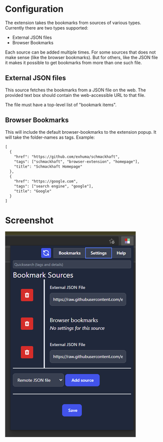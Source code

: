 # Configuration

The extension takes the bookmarks from sources of various types. Currently there
are two types supported:

- External JSON files
- Browser Bookmarks

Each source can be added multiple times. For some sources that does not make
sense (like the browser bookmarks). But for others, like the JSON file it makes
it possible to get bookmarks from more than one such file.

## External JSON files

This source fetches the bookmarks from a JSON file on the web. The provided text
box should contain the web-accessible URL to that file.

The file must have a top-level list of "bookmark items".

## Browser Bookmarks

This will include the default browser-bookmarks to the extension popup. It will
take the folder-names as tags. Example:

```
[
  {
    "href": "https://github.com/exhuma/schmackhaft",
    "tags": ["schmackhaft", "browser-extension", "homepage"],
    "title": "Schmackhaft Homepage"
  },
  {
    "href": "https://google.com",
    "tags": ["search engine", "google"],
    "title": "Google"
  }
]
```

# Screenshot

![Preferences](screenshots/options.png "Preferences")
